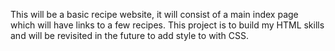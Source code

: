 This will be a basic recipe website, it will consist of a main index page which will have links to a few recipes. This project is to build my HTML skills and will be revisited in the future to add style to with CSS. 